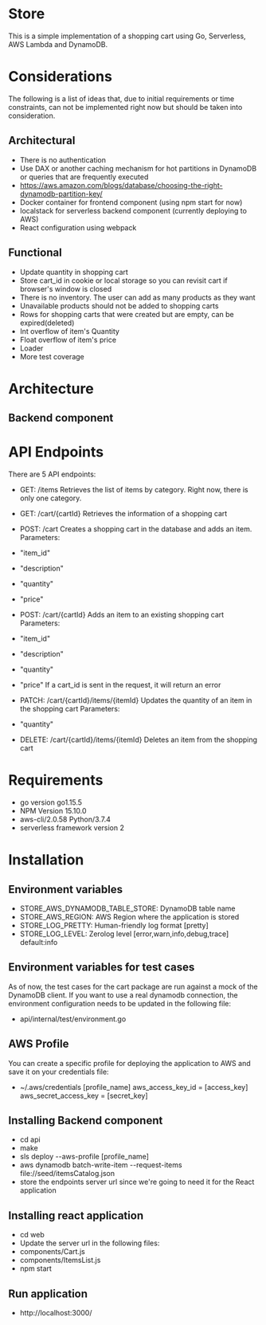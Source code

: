 # Store
This is a simple implementation of a shopping cart using Go, Serverless, AWS Lambda and DynamoDB.

# Considerations
The following is a list of ideas that, due to initial requirements or time constraints, can not be implemented right now but should be taken into consideration.

## Architectural
- There is no authentication
- Use DAX or another caching mechanism for hot partitions in DynamoDB or queries that are frequently executed
- https://aws.amazon.com/blogs/database/choosing-the-right-dynamodb-partition-key/
- Docker container for frontend component (using npm start for now)
- localstack for serverless backend component (currently deploying to AWS)
- React configuration using webpack

## Functional
- Update quantity in shopping cart
- Store cart_id in cookie or local storage so you can revisit cart if browser's window is closed
- There is no inventory. The user can add as many products as they want
- Unavailable products should not be added to shopping carts
- Rows for shopping carts that were created but are empty, can be expired(deleted)
- Int overflow of item's Quantity
- Float overflow of item's price
- Loader
- More test coverage

# Architecture
## Backend component


# API Endpoints
There are 5 API endpoints:
- GET: /items
Retrieves the list of items by category. Right now, there is only one category.

- GET: /cart/{cartId}
Retrieves the information of a shopping cart

- POST: /cart
Creates a shopping cart in the database and adds an item.
Parameters:
 - "item_id"
 - "description"
 - "quantity"
 - "price"

- POST: /cart/{cartId}
Adds an item to an existing shopping cart
Parameters:
 - "item_id"
 - "description"
 - "quantity"
 - "price"
 If a cart_id is sent in the request, it will return an error

- PATCH: /cart/{cartId}/items/{itemId}
Updates the quantity of an item in the shopping cart
Parameters:
 - "quantity"

- DELETE: /cart/{cartId}/items/{itemId}
Deletes an item from the shopping cart

# Requirements
- go version go1.15.5
- NPM Version 15.10.0
- aws-cli/2.0.58 Python/3.7.4
- serverless framework version 2

# Installation

## Environment variables
 - STORE_AWS_DYNAMODB_TABLE_STORE: DynamoDB table name
 - STORE_AWS_REGION: AWS Region where the application is stored
 - STORE_LOG_PRETTY: Human-friendly log format [pretty]
 - STORE_LOG_LEVEL: Zerolog level [error,warn,info,debug,trace] default:info

## Environment variables for test cases
As of now, the test cases for the cart package are run against a mock of the DynamoDB client. If you want to use a real dynamodb connection, the environment configuration needs to be updated in the following file:
 - api/internal/test/environment.go

## AWS Profile

You can create a specific profile for deploying the application to AWS and save it on your credentials file:
- ~/.aws/credentials
[profile_name]
aws_access_key_id = [access_key]
aws_secret_access_key = [secret_key]

## Installing Backend component
- cd api
- make
- sls deploy --aws-profile [profile_name]
- aws dynamodb batch-write-item --request-items file://seed/itemsCatalog.json
- store the endpoints server url since we're going to need it for the React application

## Installing react application
- cd web
- Update the server url in the following files:
 - components/Cart.js
 - components/ItemsList.js
- npm start

## Run application
- http://localhost:3000/
